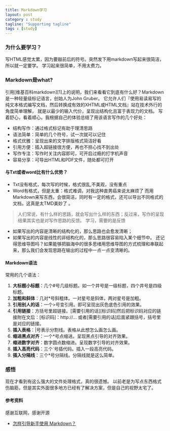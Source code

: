 ```yaml
---
title: Markdown学习
layout: post
category : study
tagline: "Supporting tagline"
tags : [study]
---
```


### 为什么要学习？
 写HTML感觉太累，因为要敲前后的符号。突然发下用markdown写起来很简洁，所以就一定要学。
 学习起来很简单，不用太费力。

### Markdown是what?
引用[维基百科markdown][1]上的说明，我们来看看它到底有什么好？Markdown是一种轻量级标记语言，创始人为John Gruber。
它允许人们『使用易读易写的纯文本格式编写文档，然后转换成有效的XHTML或HTML文档』站在技术外行的角度简单理解，
就是以最少的输入代价，呈现出结构化且富于表现力的文档。
写着舒心，看着顺心。我根据自己的体验总结了用该语言写作的几个好处：
* 结构写作：通过格式标记有助于理清思路
* 语法简单：简单的几个符号，试一次就可以记住
* 格式优雅：呈现出来的文字排版格式简洁好看
* 引用方便：插入超链接很方便，再也不担心找不到出处
* 写作专注：写作时关注内容即可，可开启过瘾的打字机声音
* 容易分享：可导出HTML和PDF文件，随处都可打开

#### 与Txt或者word比有什么优势？
  * Txt没有格式，每次写的时候，格式很乱,不美观，没有重点
  * Word有格式，但是太重：格式难调，对我这种直男癌来说太麻烦了
 而用Markdown来写东西，会很简洁，同时有一定的格式，还可以导出不同格式的文档，这真是太TMD美妙了
。
 > 人们常说，有什么样的思路，就会写出什么样的东西；反过来，写作的呈现结果其实也是对写作思路的反馈。
 > 学习，需要的是反馈
 * 如果写出的内容是清晰的结构化的，那么思路也会愈发清晰；
 * 如果写出的内容是线性的非结构化的，那么思路很容易陷入某个细节中。
 还记得思维导图吗？如果能够把脑海中的很多思绪用思维导图的方式梳理和串联起来，那么我们会发现思路在输出的过程中一点一点变清晰的。
 
#### Markdown语法
常用的几个语法：
1. **大标题小标题**：几个#号几级标题。如一个井号是一级标题，四个井号是四级标题。
2. **加粗和斜体**：几对*号斜粗体。一对星号是斜体，两对星号是加粗。
3. **引用别人的话**：一个>号变引用。即可呈现出灰色底色引用的效果。
4. **引用链接**：方括号里超链接。[需要引用的话][标识码]然后把标识码对应的链接附在文后：[标识码]：http://... 或者[需要引用的话]后面紧跟括号，括号里是对应的链接。
5. **插入表格**：|号表示分割线。表格从此想怎么画怎么画。
6. **缩进黑点对齐**：一个*号点缩进。呈现黑点引导的对齐效果。
7. **缩进数字对齐**：数字圆点数缩进。呈现数字引导的对齐效果。
8. **插入高亮代码**：三个`号插代码。插入一段高亮代码。
9. **插入分隔线**：三个*号分隔线。分隔线就是这么简单。

### 感悟
  现在才看到有这么强大的文件处理格式，真的很遗憾。
  以前老是为写点东西格式伤脑筋，但是其实外面很多地方已经有了解决方案，但是自己的视野太宅了。
 
#### 参考资料
   感谢互联网，感谢开源
   * [怎样引导新手使用 Markdown？](https://www.zhihu.com/question/20409634) 
 
 
 
 
 
 
 
 
 
 
 
 
 
 
 
 
 
 

